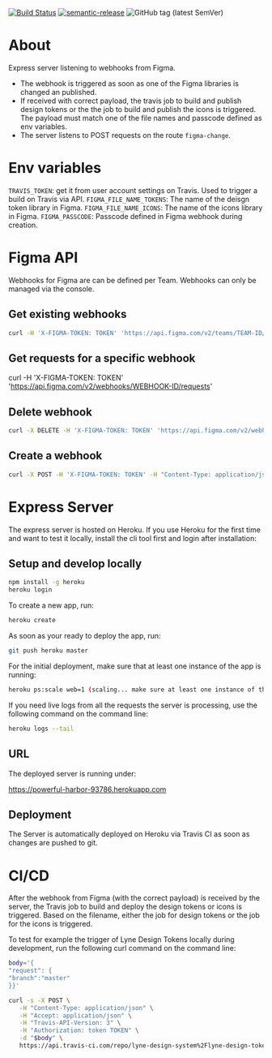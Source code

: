[![Build Status](https://travis-ci.com/lyne-design-system/lyne-figma-listener.svg?branch=master)](https://travis-ci.com/lyne-design-system/lyne-figma-listener) [![semantic-release](https://img.shields.io/badge/%20%20%F0%9F%93%A6%F0%9F%9A%80-semantic--release-e10079.svg)](https://github.com/semantic-release/semantic-release) ![GitHub tag (latest SemVer)](https://img.shields.io/github/v/tag/lyne-design-system/lyne-figma-listener?label=release)

# About

Express server listening to webhooks from Figma.

- The webhook is triggered as soon as one of the Figma libraries is changed an published.
- If received with correct payload, the travis job to build and publish design tokens or the the job to build and publish the icons is triggered. The payload must match one of the file names and passcode defined as env variables.
- The server listens to POST requests on the route ```figma-change```.

# Env variables
`TRAVIS_TOKEN`: get it from user account settings on Travis. Used to trigger a build on Travis via API.
`FIGMA_FILE_NAME_TOKENS`: The name of the deisgn token library in Figma.
`FIGMA_FILE_NAME_ICONS`: The name of the icons library in Figma.
`FIGMA_PASSCODE`: Passcode defined in Figma webhook during creation.

# Figma API

Webhooks for Figma are can be defined per Team. Webhooks can only be managed via the console.

## Get existing webhooks
```bash
curl -H 'X-FIGMA-TOKEN: TOKEN' 'https://api.figma.com/v2/teams/TEAM-ID/webhooks'
```

## Get requests for a specific webhook

curl -H 'X-FIGMA-TOKEN: TOKEN' 'https://api.figma.com/v2/webhooks/WEBHOOK-ID/requests'

## Delete webhook
```bash
curl -X DELETE -H 'X-FIGMA-TOKEN: TOKEN' 'https://api.figma.com/v2/webhooks/WEBHOOK-ID'
```

## Create a webhook
```bash
curl -X POST -H 'X-FIGMA-TOKEN: TOKEN' -H "Content-Type: application/json" 'https://api.figma.com/v2/webhooks' -d '{"event_type":"LIBRARY_PUBLISH","team_id":"TEAM-ID","endpoint":"https://powerful-harbor-93786.herokuapp.com/figma-change","passcode":"PASSCODE"}'
```

# Express Server

The express server is hosted on Heroku. If you use Heroku for the first time and want to test it locally, install the cli tool first and login after installation:

## Setup and develop locally

```bash
npm install -g heroku
heroku login
```

To create a new app, run:

```bash
heroku create
```

As soon as your ready to deploy the app, run:

```bash
git push heroku master
```

For the initial deployment, make sure that at least one instance of the app is running:

```bash
heroku ps:scale web=1 (scaling... make sure at least one instance of the app is running)
```

If you need live logs from all the requests the server is processing, use the following command on the command line:

```bash
heroku logs --tail
```


## URL

The deployed server is running under:

https://powerful-harbor-93786.herokuapp.com

## Deployment

The Server is automatically deployed on Heroku via Travis CI as soon as changes are pushed to git.

# CI/CD

After the webhook from Figma (with the correct payload) is received by the server, the Travis job to build and deploy the design tokens or icons is triggered. Based on the filename, either the job for design tokens or the job for the icons is triggered.

To test for example the trigger of Lyne Design Tokens locally during development, run the following curl command on the command line:

```bash
body='{
"request": {
"branch":"master"
}}'

curl -s -X POST \
   -H "Content-Type: application/json" \
   -H "Accept: application/json" \
   -H "Travis-API-Version: 3" \
   -H "Authorization: token TOKEN" \
   -d "$body" \
   https://api.travis-ci.com/repo/lyne-design-system%2Flyne-design-tokens/requests
```
